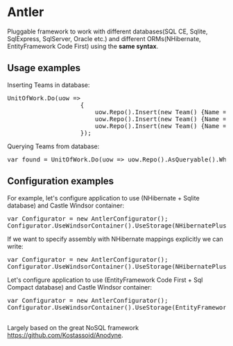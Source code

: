 Antler
======

Pluggable framework to work with different databases(SQL CE, Sqlite, SqlExpress, SqlServer, Oracle etc.) and different ORMs(NHibernate, EntityFramework Code First) using the <b>same syntax</b>.

Usage examples
--------------

Inserting Teams in database:
<pre>
UnitOfWork.Do(uow =>
                    {
                        uow.Repo<Team>().Insert(new Team() {Name = "Super", BusinessGroup = "Great"});
                        uow.Repo<Team>().Insert(new Team() {Name = "Good", BusinessGroup = "Great"});
                        uow.Repo<Team>().Insert(new Team() {Name = "Bad", BusinessGroup = "BadBg"});
                    });
</pre>

Querying Teams from database:
<pre>
var found = UnitOfWork.Do(uow => uow.Repo<Team>().AsQueryable().Where(t => t.BusinessGroup == "Great").OrderBy(t => t.Name).ToArray()); 
</pre>

Configuration examples
-----------------------
For example, let's configure application to use (NHibernate + Sqlite database) and Castle Windsor container:
<pre>
var Configurator = new AntlerConfigurator();
Configurator.UseWindsorContainer().UseStorage(NHibernatePlusSqlite.Use);
</pre>

If we want to specify assembly with NHibernate mappings explicitly we can write:
<pre>
var Configurator = new AntlerConfigurator();
Configurator.UseWindsorContainer().UseStorage(NHibernatePlusSqlite.Use.WithMappings(Assembly.GetExecutingAssembly()));
</pre>

Let's configure application to use (EntityFramework Code First + Sql Compact database) and Castle Windsor container:
<pre>
var Configurator = new AntlerConfigurator();
Configurator.UseWindsorContainer().UseStorage(EntityFrameworkPlusSqlCe.Use.WithConnectionString("Data Source=DB.sdf")
                                                                      .WithMappings(Assembly.GetExecutingAssembly()));
</pre>


Largely based on the great NoSQL framework https://github.com/Kostassoid/Anodyne.

